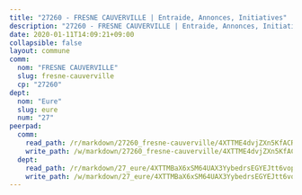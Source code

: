 ```yaml
---
title: "27260 - FRESNE CAUVERVILLE | Entraide, Annonces, Initiatives"
description: "27260 - FRESNE CAUVERVILLE | Entraide, Annonces, Initiatives"
date: 2020-01-11T14:09:21+09:00
collapsible: false
layout: commune
comm:
  nom: "FRESNE CAUVERVILLE"
  slug: fresne-cauverville
  cp: "27260"
dept:
  nom: "Eure"
  slug: eure
  num: "27"
peerpad:
  comm:
    read_path: /r/markdown/27260_fresne-cauverville/4XTTME4dvjZXn5KfACRYz9hLxsKUv8kpwhceg4BTmEBvEa6Hc
    write_path: /w/markdown/27260_fresne-cauverville/4XTTME4dvjZXn5KfACRYz9hLxsKUv8kpwhceg4BTmEBvEa6Hc-K3TgUPbWYjwiVvyzodkpeESg9pugHR6MoipK2m1JEoGbk3d2yqbxeA7kTK8R75MWR1a6PiGvtxAx4yCkQ9RHuVSurja3Tm4VdHkndsJAQdnuPctkVMMtsW3LMVERa6FEUYYREzLN
  dept:
    read_path: /r/markdown/27_eure/4XTTMBaX6xSM64UAX3YybedrsEGYEJtt6vopdQsPEFtGijgwg
    write_path: /w/markdown/27_eure/4XTTMBaX6xSM64UAX3YybedrsEGYEJtt6vopdQsPEFtGijgwg-K3TgUmjy61Gu7ZFzjoVmiacXP2Rc4pq6sxVCYUX3mFQZWQw9yCKsEoAMagtuW4jJTYhK96DsWW4cPmZLagvQNZ34BscGcu4btrtJibt18c1mpqofaWe6Q3RartDiuMTjY7NrsH4r
---
```


